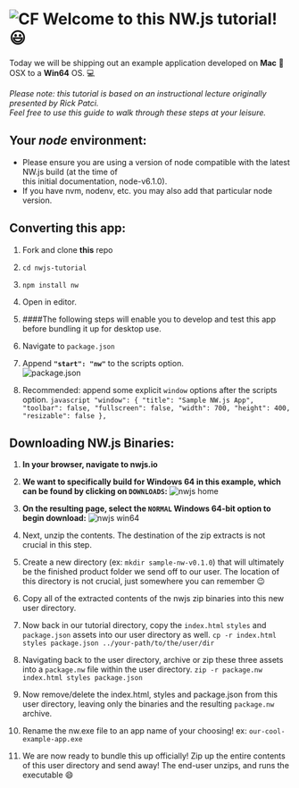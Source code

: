 ![CF](https://i.imgur.com/7v5ASc8.png)  Welcome to this NW.js tutorial! :smiley:
=========
Today we will be shipping out an example application developed on **Mac** :apple: OSX to a **Win64** OS.  :computer:  

_Please note: this tutorial is based on an instructional lecture originally presented by Rick Patci.   
Feel free to use this guide to walk through these steps at your leisure._

## Your _node_ environment:
- Please ensure you are using a version of node compatible with the latest NW.js build (at the time of  
this initial documentation, node-v6.1.0).  
- If you have nvm, nodenv, etc. you may also add that particular node version.

## Converting this app:

1. Fork and clone **this** repo 
2. `cd nwjs-tutorial`
3. `npm install nw`
4. Open in editor.
5. ####The following steps will enable you to develop and test this app before bundling it up for desktop use.
  1. Navigate to `package.json`
  2. Append **`"start": "nw"`** to the scripts option.  
![package.json](https://cloud.githubusercontent.com/assets/12869788/15266877/e828f8ac-1966-11e6-9e03-b99739d24b26.png)  

  3. Recommended: append some explicit `window` options after the scripts option.
    ```javascript
    "window": {
      "title": "Sample NW.js App",
      "toolbar": false,
      "fullscreen": false,
      "width": 700,
      "height": 400,
      "resizable": false
    },
    ```  

## Downloading NW.js Binaries:  
1. **In your browser, navigate to nwjs.io**
2. **We want to specifically build for Windows 64 in this example, which can be found by clicking on `DOWNLOADS`:**
  ![nwjs home](https://cloud.githubusercontent.com/assets/12869788/15453014/d65fc77e-1fb8-11e6-900f-5a17751f2be5.png)

3. **On the resulting page, select the `NORMAL` Windows 64-bit option to begin download:**
  ![nwjs win64](https://cloud.githubusercontent.com/assets/12869788/15453036/7d7cb0a8-1fb9-11e6-983c-3b90fcac504d.png)
4. Next, unzip the contents. The destination of the zip extracts is not crucial in this step.
5. Create a new directory (ex: `mkdir sample-nw-v0.1.0`) that will ultimately be the finished product folder we send off to our user. The location of this directory is not crucial, just somewhere you can remember :wink:
6. Copy all of the extracted contents of the nwjs zip binaries into this new user directory.
7. Now back in our tutorial directory, copy the `index.html` `styles` and `package.json` assets into our user directory as well. `cp -r index.html styles package.json ../your-path/to/the/user/dir`
8. Navigating back to the user directory, archive or zip these three assets into a `package.nw` file within the user directory. `zip -r package.nw index.html styles package.json`
9. Now remove/delete the index.html, styles and package.json from this user directory, leaving only the binaries and the resulting `package.nw` archive.
10. Rename the nw.exe file to an app name of your choosing! ex: `our-cool-example-app.exe`
11. We are now ready to bundle this up officially! Zip up the entire contents of this user directory and send away! The end-user unzips, and runs the executable :smile:



